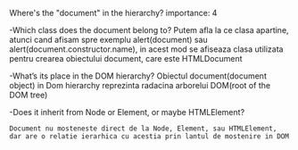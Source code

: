 Where's the "document" in the hierarchy?
importance: 4


  -Which class does the document belong to?
      Putem afla la ce clasa apartine, atunci cand afisam spre exemplu alert(document) sau alert(document.constructor.name), in acest mod se afiseaza clasa utilizata pentru crearea obiectului document, care este HTMLDocument
      

  -What’s its place in the DOM hierarchy?
    Obiectul document(document object) in Dom hierarchy reprezinta radacina arborelui DOM(root of the DOM tree)

  -Does it inherit from Node or Element, or maybe HTMLElement? 

    Document nu mosteneste direct de la Node, Element, sau HTMLElement, dar are o relatie ierarhica cu acestia prin lantul de mostenire in DOM
  